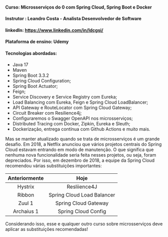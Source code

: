 #### Curso: Microsserviços do 0 com Spring Cloud, Spring Boot e Docker
#### Instrutor : Leandro Costa - Analista Desenvolvedor de Software
#### linkedIn: https://www.linkedin.com/in/ldcgsi/
#### Plataforma de ensino: Udemy

#### Tecnologias abordadas:

* Java 17
* Maven
* Spring Boot 3.3.2
* Spring Cloud Configuration;
* Spring Boot Actuator;
* Feign;
* Service Discovery e Service Registry com Eureka;
* Load Balancing com Eureka, Feign e Spring Cloud LoadBalancer;
* API Gateway e RouteLocator com Spring Cloud Gateway;
* Circuit Breaker com Resilience4j;
* Configuraremos o Swagger OpenAPI nos microsserviços;
* Distributed Tracing com Docker, Zipkin, Eureka e Sleuth;
* Dockerização, entrega contínua com Github Actions e muito mais.

Mas se manter atualizado quando se trata de microsserviços é um grande desafio. Em 2018, a Netflix anunciou que vários projetos centrais do Spring Cloud estavam entrando em modo de manutenção. O que significa que nenhuma nova funcionalidade seria feita nesses projetos, ou seja, foram depreciados. Por isso, em dezembro de 2018, a equipe da Spring Cloud recomendou várias substituições importantes:



| Anteriormente |            Hoje            |
|:-------------:|:--------------------------:|
|    Hystrix    |        Resliience4J        |
|    Ribbon     | Spring Cloud Load Balancer |
|    Zuul 1     |    Spring Cloud Gateway    |
|  Archaius 1   |  Spring Cloud Config       |

Considerando isso, esse e qualquer outro curso sobre microsserviços deve aplicar as substituições recomendadas!
